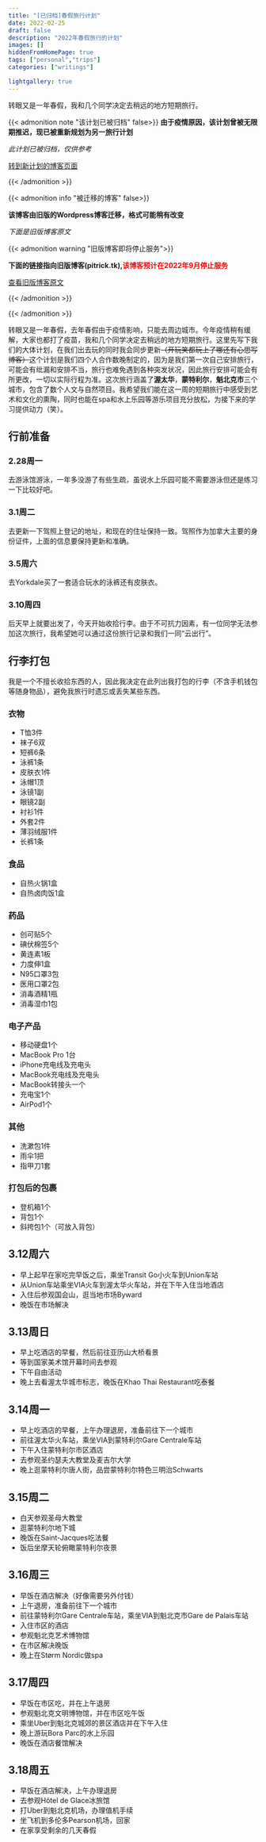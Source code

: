 ```yaml
---
title: "[已归档]春假旅行计划"
date: 2022-02-25
draft: false
description: "2022年春假旅行的计划"
images: []
hiddenFromHomePage: true
tags: ["personal","trips"]
categories: ["writings"]

lightgallery: true
---
```



转眼又是一年春假，我和几个同学决定去稍远的地方短期旅行。
<!--more-->

{{< admonition note "该计划已被归档" false>}}
**由于疫情原因，该计划曾被无限期推迟，现已被重新规划为另一旅行计划**

*此计划已被归档，仅供参考*

[转到新计划的博客页面](https://blog.pitrick.link/zh-cn/june-montreal-quebec-trip/)

{{< /admonition >}}

{{< admonition info "被迁移的博客" false>}}

**该博客由旧版的Wordpress博客迁移，格式可能稍有改变**

*下面是旧版博客原文*

{{< admonition warning "旧版博客即将停止服务">}}

**下面的链接指向旧版博客(pitrick.tk),<span style = "color:red;">该博客预计在2022年9月停止服务</span>**

[查看旧版博客原文](https://pitrick.tk/zh/spring_break_plan/)

{{< /admonition >}}

{{< /admonition >}}

转眼又是一年春假，去年春假由于疫情影响，只能去周边城市。今年疫情稍有缓解，大家也都打了疫苗，我和几个同学决定去稍远的地方短期旅行。这里先写下我们的大体计划，在我们出去玩的同时我会同步更新~~（开玩笑都玩上了哪还有心思写博客）~~这个计划是我们四个人合作数晚制定的，因为是我们第一次自己安排旅行，可能会有纰漏和安排不当，旅行也难免遇到各种突发状况，因此旅行安排可能会有所更改，一切以实际行程为准。这次旅行涵盖了**渥太华**，**蒙特利尔**，**魁北克市**三个城市，包含了数个人文与自然项目。我希望我们能在这一周的短期旅行中感受到艺术和文化的熏陶，同时也能在spa和水上乐园等游乐项目充分放松，为接下来的学习提供动力（笑）。

## 行前准备

### 2.28周一

去游泳馆游泳，一年多没游了有些生疏，虽说水上乐园可能不需要游泳但还是练习一下比较好吧。

### 3.1周二

去更新一下驾照上登记的地址，和现在的住址保持一致。驾照作为加拿大主要的身份证件，上面的信息要保持更新和准确。

### 3.5周六

去Yorkdale买了一套适合玩水的泳裤还有皮肤衣。

### 3.10周四

后天早上就要出发了，今天开始收拾行李。由于不可抗力因素，有一位同学无法参加这次旅行，我希望她可以通过这份旅行记录和我们一同“云出行”。

## 行李打包

我是一个不擅长收拾东西的人，因此我决定在此列出我打包的行李（不含手机钱包等随身物品），避免我旅行时遗忘或丢失某些东西。

### 衣物

- T恤3件
- 袜子6双
- 短裤6条
- 泳裤1条
- 皮肤衣1件
- 泳帽1顶
- 泳镜1副
- 眼镜2副
- 衬衫1件
- 外套2件
- 薄羽绒服1件
- 长裤1条

### 食品

- 自热火锅1盒
- 自热卤肉饭1盒

### 药品

- 创可贴5个
- 碘伏棉签5个
- 黄连素1板
- 力度伸1盒
- N95口罩3包
- 医用口罩2包
- 消毒酒精1瓶
- 消毒湿巾1包

### 电子产品

- 移动硬盘1个
- MacBook Pro 1台
- iPhone充电线及充电头
- MacBook充电线及充电头
- MacBook转接头一个
- 充电宝1个
- AirPod1个

### 其他

- 洗漱包1件
- 雨伞1把
- 指甲刀1套

### 打包后的包裹

- 登机箱1个
- 背包1个
- 斜挎包1个（可放入背包）

## 3.12周六

- 早上起早在家吃完早饭之后，乘坐Transit Go小火车到Union车站
- 从Union车站乘坐VIA火车到渥太华火车站，并在下午入住当地酒店
- 入住后参观国会山，逛当地市场Byward
- 晚饭在市场解决

## 3.13周日

- 早上吃酒店的早餐，然后前往亚历山大桥看景
- 等到国家美术馆开幕时间去参观
- 下午自由活动
- 晚上去看渥太华城市标志，晚饭在Khao Thai Restaurant吃泰餐

## 3.14周一

- 早上吃酒店的早餐，上午办理退房，准备前往下一个城市
- 前往渥太华火车站，乘坐VIA到蒙特利尔Gare Centrale车站
- 下午入住蒙特利尔市区酒店
- 去参观圣约瑟夫大教堂及麦吉尔大学
- 晚上逛蒙特利尔唐人街，品尝蒙特利尔特色三明治Schwarts

## 3.15周二

- 白天参观圣母大教堂
- 逛蒙特利尔地下城
- 晚饭在Saint-Jacques吃法餐
- 饭后坐摩天轮俯瞰蒙特利尔夜景

## 3.16周三

- 早饭在酒店解决（好像需要另外付钱）
- 上午退房，准备前往下一个城市
- 前往蒙特利尔Gare Centrale车站，乘坐VIA到魁北克市Gare de Palais车站
- 入住市区的酒店
- 参观魁北克艺术博物馆
- 在市区解决晚饭
- 晚上在Størm Nordic做spa

## 3.17周四

- 早饭在市区吃，并在上午退房
- 参观魁北克文明博物馆，并在市区吃午饭
- 乘坐Uber到魁北克城郊的景区酒店并在下午入住
- 晚上游玩Bora Parc的水上乐园
- 晚饭在酒店餐馆解决

## 3.18周五

- 早饭在酒店解决，上午办理退房
- 去参观Hôtel de Glace冰旅馆
- 打Uber到魁北克机场，办理值机手续
- 坐飞机到多伦多Pearson机场，回家
- 在家享受剩余的几天春假